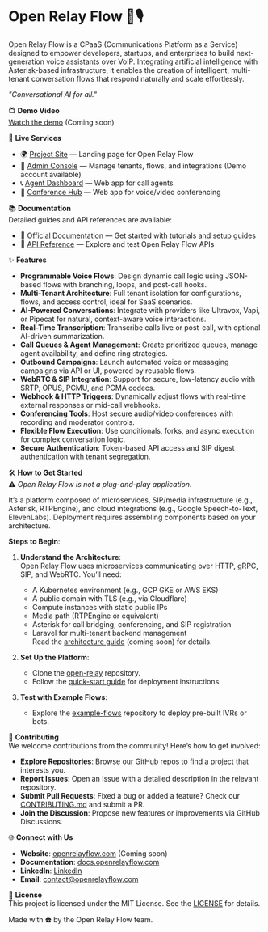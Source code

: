 # Open Relay Flow 🌊🎙️
Open Relay Flow is a CPaaS (Communications Platform as a Service) designed to empower developers, startups, and enterprises to build next-generation voice assistants over VoIP. Integrating artificial intelligence with Asterisk-based infrastructure, it enables the creation of intelligent, multi-tenant conversation flows that respond naturally and scale effortlessly.

*"Conversational AI for all."*

📺 **Demo Video**  
[Watch the demo](https://openrelayflow.com/demo) (Coming soon)

🧩 **Live Services**  
- 🌍 [Project Site](https://openrelayflow.com) — Landing page for Open Relay Flow  
- 🔧 [Admin Console](https://console.openrelayflow.com) — Manage tenants, flows, and integrations (Demo account available)  
- 📞 [Agent Dashboard](https://agent.openrelayflow.com) — Web app for call agents  
- 🎥 [Conference Hub](https://conference.openrelayflow.com) — Web app for voice/video conferencing  

📚 **Documentation**  
Detailed guides and API references are available:  
- 📘 [Official Documentation](https://docs.openrelayflow.com) — Get started with tutorials and setup guides  
- 📗 [API Reference](https://docs.openrelayflow.com/api) — Explore and test Open Relay Flow APIs  

✨ **Features**  
- **Programmable Voice Flows**: Design dynamic call logic using JSON-based flows with branching, loops, and post-call hooks.  
- **Multi-Tenant Architecture**: Full tenant isolation for configurations, flows, and access control, ideal for SaaS scenarios.  
- **AI-Powered Conversations**: Integrate with providers like Ultravox, Vapi, or Pipecat for natural, context-aware voice interactions.  
- **Real-Time Transcription**: Transcribe calls live or post-call, with optional AI-driven summarization.  
- **Call Queues & Agent Management**: Create prioritized queues, manage agent availability, and define ring strategies.  
- **Outbound Campaigns**: Launch automated voice or messaging campaigns via API or UI, powered by reusable flows.  
- **WebRTC & SIP Integration**: Support for secure, low-latency audio with SRTP, OPUS, PCMU, and PCMA codecs.  
- **Webhook & HTTP Triggers**: Dynamically adjust flows with real-time external responses or mid-call webhooks.  
- **Conferencing Tools**: Host secure audio/video conferences with recording and moderator controls.  
- **Flexible Flow Execution**: Use conditionals, forks, and async execution for complex conversation logic.  
- **Secure Authentication**: Token-based API access and SIP digest authentication with tenant segregation.

🛠️ **How to Get Started**  
⚠️ *Open Relay Flow is not a plug-and-play application.*  

It’s a platform composed of microservices, SIP/media infrastructure (e.g., Asterisk, RTPEngine), and cloud integrations (e.g., Google Speech-to-Text, ElevenLabs). Deployment requires assembling components based on your architecture.  

**Steps to Begin**:  
1. **Understand the Architecture**:  
   Open Relay Flow uses microservices communicating over HTTP, gRPC, SIP, and WebRTC. You’ll need:  
   - A Kubernetes environment (e.g., GCP GKE or AWS EKS)  
   - A public domain with TLS (e.g., via Cloudflare)  
   - Compute instances with static public IPs  
   - Media path (RTPEngine or equivalent)  
   - Asterisk for call bridging, conferencing, and SIP registration  
   - Laravel for multi-tenant backend management  
   Read the [architecture guide](https://docs.openrelayflow.com/architecture) (coming soon) for details.  

2. **Set Up the Platform**:  
   - Clone the [open-relay](https://github.com/openrelayflow/relay-app) repository.  
   - Follow the [quick-start guide](https://docs.openrelayflow.com/quickstart) for deployment instructions.  

3. **Test with Example Flows**:  
   - Explore the [example-flows](https://github.com/openrelayflow/example-flows) repository to deploy pre-built IVRs or bots.  

🤝 **Contributing**  
We welcome contributions from the community! Here’s how to get involved:  
- **Explore Repositories**: Browse our GitHub repos to find a project that interests you.  
- **Report Issues**: Open an Issue with a detailed description in the relevant repository.  
- **Submit Pull Requests**: Fixed a bug or added a feature? Check our [CONTRIBUTING.md](https://github.com/openrelayflow/open-relay/blob/main/CONTRIBUTING.md) and submit a PR.  
- **Join the Discussion**: Propose new features or improvements via GitHub Discussions.  

🌐 **Connect with Us**  
- **Website**: [openrelayflow.com](https://openrelayflow.com) (Coming soon)  
- **Documentation**: [docs.openrelayflow.com](https://docs.openrelayflow.com)  
- **LinkedIn**: [LinkedIn](https://www.linkedin.com/company/openrelayflow)  
- **Email**: [contact@openrelayflow.com](mailto:contact@openrelayflow.com)  

📜 **License**  
This project is licensed under the MIT License. See the [LICENSE](https://github.com/openrelayflow/open-relay/blob/main/LICENSE) for details.  

Made with ☎️ by the Open Relay Flow team. 
